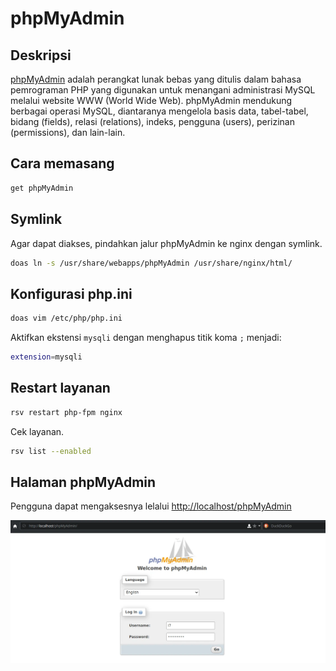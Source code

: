 # phpMyAdmin

## Deskripsi

[phpMyAdmin] adalah perangkat lunak bebas yang ditulis dalam bahasa pemrograman PHP yang digunakan untuk menangani administrasi MySQL melalui website WWW (World Wide Web). phpMyAdmin mendukung berbagai operasi MySQL, diantaranya mengelola basis data, tabel-tabel, bidang (fields), relasi (relations), indeks, pengguna (users), perizinan (permissions), dan lain-lain.

## Cara memasang

```sh
get phpMyAdmin
```

## Symlink

Agar dapat diakses, pindahkan jalur phpMyAdmin ke nginx dengan symlink.

```sh
doas ln -s /usr/share/webapps/phpMyAdmin /usr/share/nginx/html/
```

## Konfigurasi php.ini

```sh
doas vim /etc/php/php.ini
```

Aktifkan ekstensi `mysqli` dengan menghapus titik koma `;` menjadi:

```sh
extension=mysqli
```

## Restart layanan

```sh
rsv restart php-fpm nginx
```

Cek layanan.

```sh
rsv list --enabled
```

## Halaman phpMyAdmin

Pengguna dapat mengaksesnya lelalui <http://localhost/phpMyAdmin>

![phpMyAdmin LangitKetujuh](../../media/image/phpmyadmin-langitketujuh-id.webp)

[phpMyAdmin]:https://www.phpmyadmin.net/
